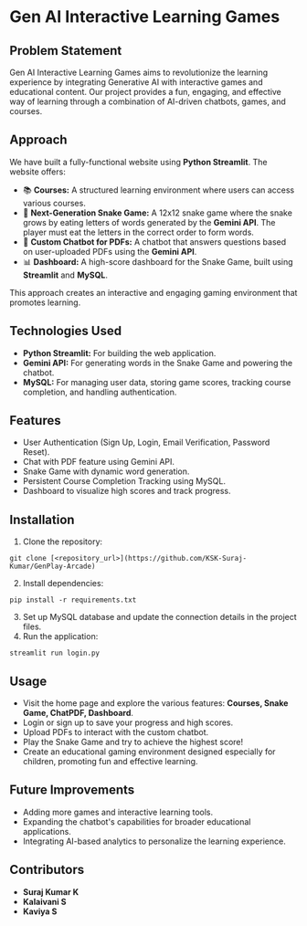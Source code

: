 # Gen AI Interactive Learning Games

## Problem Statement
Gen AI Interactive Learning Games aims to revolutionize the learning experience by integrating Generative AI with interactive games and educational content. Our project provides a fun, engaging, and effective way of learning through a combination of AI-driven chatbots, games, and courses.

## Approach
We have built a fully-functional website using **Python Streamlit**. The website offers:
- 📚 **Courses:** A structured learning environment where users can access various courses.
- 🐍 **Next-Generation Snake Game:** A 12x12 snake game where the snake grows by eating letters of words generated by the **Gemini API**. The player must eat the letters in the correct order to form words.
- 🤖 **Custom Chatbot for PDFs:** A chatbot that answers questions based on user-uploaded PDFs using the **Gemini API**.
- 📊 **Dashboard:** A high-score dashboard for the Snake Game, built using **Streamlit** and **MySQL**.

This approach creates an interactive and engaging gaming environment that promotes learning.

## Technologies Used
- **Python Streamlit:** For building the web application.
- **Gemini API:** For generating words in the Snake Game and powering the chatbot.
- **MySQL:** For managing user data, storing game scores, tracking course completion, and handling authentication.

## Features
- User Authentication (Sign Up, Login, Email Verification, Password Reset).
- Chat with PDF feature using Gemini API.
- Snake Game with dynamic word generation.
- Persistent Course Completion Tracking using MySQL.
- Dashboard to visualize high scores and track progress.

## Installation
1. Clone the repository:
```
git clone [<repository_url>](https://github.com/KSK-Suraj-Kumar/GenPlay-Arcade)
```
2. Install dependencies:
```
pip install -r requirements.txt
```
3. Set up MySQL database and update the connection details in the project files.
4. Run the application:
```
streamlit run login.py
```

## Usage
- Visit the home page and explore the various features: **Courses, Snake Game, ChatPDF, Dashboard**.
- Login or sign up to save your progress and high scores.
- Upload PDFs to interact with the custom chatbot.
- Play the Snake Game and try to achieve the highest score!
- Create an educational gaming environment designed especially for children, promoting fun and effective learning.

## Future Improvements
- Adding more games and interactive learning tools.
- Expanding the chatbot's capabilities for broader educational applications.
- Integrating AI-based analytics to personalize the learning experience.

## Contributors
- **Suraj Kumar K**
- **Kalaivani S**
- **Kaviya S**





